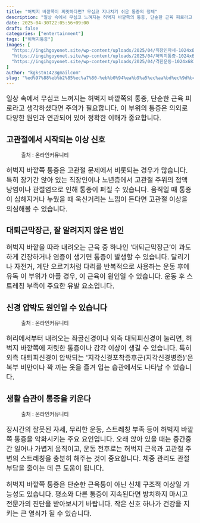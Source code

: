 ```yaml
---
title: "허벅지 바깥쪽이 찌릿하다면? 무심코 지나치기 쉬운 통증의 정체"
description: "일상 속에서 무심코 느껴지는 허벅지 바깥쪽의 통증, 단순한 근육 피로라고 생각하셨다면 주의가 필요합니다. 이 부위의 통증은 의외로 다양한 원인과 연관되어 있어 정확한 이해가 중요합니다."
date: 2025-04-30T22:05:56+09:00
draft: false
categories: ["entertainment"]
tags: ["허벅지통증"]
images: [
  "https://ingihgoyonet.site/wp-content/uploads/2025/04/직장인자세-1024x683.png"
  "https://ingihgoyonet.site/wp-content/uploads/2025/04/허벅지통증-1024x683.png"
  "https://ingihgoyonet.site/wp-content/uploads/2025/04/격한운동-1024x683.jpg"
]
author: "kgkstn1423gmailcom"
slug: "%ed%97%88%eb%b2%85%ec%a7%80-%eb%b0%94%ea%b9%a5%ec%aa%bd%ec%9d%b4-%ec%b0%8c%eb%a6%bf%ed%95%98%eb%8b%a4%eb%a9%b4-%eb%ac%b4%ec%8b%ac%ec%bd%94-%ec%a7%80%eb%82%98%ec%b9%98%ea%b8%b0-%ec%89%ac%ec%9a%b4"
---
```


<p style="font-size:18px">일상 속에서 무심코 느껴지는 허벅지 바깥쪽의 통증, 단순한 근육 피로라고 생각하셨다면 주의가 필요합니다. 이 부위의 통증은 의외로 다양한 원인과 연관되어 있어 정확한 이해가 중요합니다.</p> <h2 >고관절에서 시작되는 이상 신호</h2> <figure ><img src="https://ingihgoyonet.site/wp-content/uploads/2025/04/직장인자세-1024x683.png" alt="" style="aspect-ratio:16/9;object-fit:cover"/><figcaption >출처 : 온라인커뮤니티</figcaption></figure> <p style="font-size:18px">허벅지 바깥쪽 통증은 고관절 문제에서 비롯되는 경우가 많습니다. 특히 장기간 앉아 있는 직장인이나 노년층에서 고관절 주위의 점액낭염이나 관절염으로 인해 통증이 퍼질 수 있습니다. 움직일 때 통증이 심해지거나 누웠을 때 욱신거리는 느낌이 든다면 고관절 이상을 의심해볼 수 있습니다.</p> <h2 >대퇴근막장근, 잘 알려지지 않은 범인</h2> <p style="font-size:18px">허벅지 바깥을 따라 내려오는 근육 중 하나인 ‘대퇴근막장근’이 과도하게 긴장하거나 염증이 생기면 통증이 발생할 수 있습니다. 달리기나 자전거, 계단 오르기처럼 다리를 반복적으로 사용하는 운동 후에 유독 이 부위가 아플 경우, 이 근육이 원인일 수 있습니다. 운동 후 스트레칭 부족이 주요한 유발 요소입니다.</p> <h2 >신경 압박도 원인일 수 있습니다</h2> <figure ><img src="https://ingihgoyonet.site/wp-content/uploads/2025/04/허벅지통증-1024x683.png" alt="" style="aspect-ratio:16/9;object-fit:cover"/><figcaption >출처 : 온라인커뮤니티</figcaption></figure> <p style="font-size:18px">허리에서부터 내려오는 좌골신경이나 외측 대퇴피신경이 눌리면, 허벅지 바깥쪽에 저릿한 통증이나 감각 이상이 생길 수 있습니다. 특히 외측 대퇴피신경이 압박되는 '지각신경포착증후군(지각신경병증)'은 복부 비만이나 꽉 끼는 옷을 즐겨 입는 습관에서도 나타날 수 있습니다.</p> <h2 >생활 습관이 통증을 키운다</h2> <figure ><img src="https://ingihgoyonet.site/wp-content/uploads/2025/04/격한운동-1024x683.jpg" alt="" style="aspect-ratio:16/9;object-fit:cover"/><figcaption >출처 : 온라인커뮤니티</figcaption></figure> <p style="font-size:18px">장시간의 잘못된 자세, 무리한 운동, 스트레칭 부족 등이 허벅지 바깥쪽 통증을 악화시키는 주요 요인입니다. 오래 앉아 있을 때는 중간중간 일어나 가볍게 움직이고, 운동 전후로는 허벅지 근육과 고관절 주변의 스트레칭을 충분히 해주는 것이 중요합니다. 체중 관리도 관절 부담을 줄이는 데 큰 도움이 됩니다.</p> <p style="font-size:18px">허벅지 바깥쪽 통증은 단순한 근육통이 아닌 신체 구조적 이상일 가능성도 있습니다. 평소와 다른 통증이 지속된다면 방치하지 마시고 전문가의 진단을 받아보시기 바랍니다. 작은 신호 하나가 건강을 지키는 큰 열쇠가 될 수 있습니다.</p>